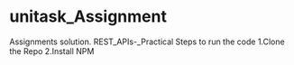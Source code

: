 # unitask_Assignment
Assignments solution.
REST_APIs-_Practical
Steps to run the code 
1.Clone the Repo 
2.Install NPM 




